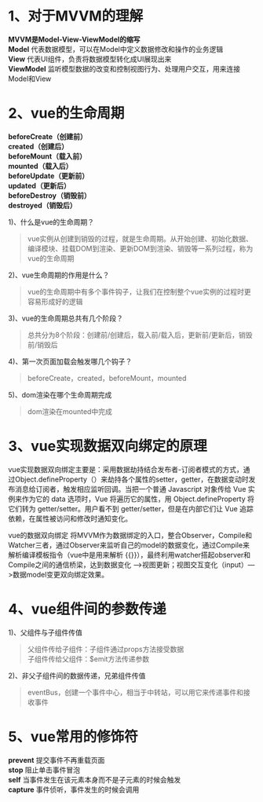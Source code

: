 # 1、对于MVVM的理解
**MVVM是Model-View-ViewModel的缩写**  
**Model** 代表数据模型，可以在Model中定义数据修改和操作的业务逻辑  
**View** 代表UI组件，负责将数据模型转化成UI展现出来  
**ViewModel** 监听模型数据的改变和控制视图行为、处理用户交互，用来连接Model和View

# 2、vue的生命周期
**beforeCreate（创建前）**  
**created（创建后）**  
**beforeMount（载入前）**  
**mounted（载入后）**  
**beforeUpdate（更新前）**  
**updated（更新后）**  
**beforeDestroy（销毁前）**  
**destroyed（销毁后）**

1)、什么是vue的生命周期？
> vue实例从创建到销毁的过程，就是生命周期。从开始创建、初始化数据、编译模块、挂载DOM到渲染、更新DOM到渲染、销毁等一系列过程，称为vue的生命周期

2)、vue生命周期的作用是什么？
> vue的生命周期中有多个事件钩子，让我们在控制整个vue实例的过程时更容易形成好的逻辑

3)、vue的生命周期总共有几个阶段？
> 总共分为8个阶段：创建前/创建后，载入前/载入后，更新前/更新后，销毁前/销毁后

4)、第一次页面加载会触发哪几个钩子？
> beforeCreate，created，beforeMount，mounted

5)、dom渲染在哪个生命周期完成
> dom渲染在mounted中完成

# 3、vue实现数据双向绑定的原理
vue实现数据双向绑定主要是：采用数据劫持结合发布者-订阅者模式的方式，通过Object.defineProperty（）来劫持各个属性的setter，getter，在数据变动时发布消息给订阅者，触发相应监听回调。当把一个普通 Javascript 对象传给 Vue 实例来作为它的 data 选项时，Vue 将遍历它的属性，用 Object.defineProperty 将它们转为 getter/setter。用户看不到 getter/setter，但是在内部它们让 Vue 追踪依赖，在属性被访问和修改时通知变化。

vue的数据双向绑定 将MVVM作为数据绑定的入口，整合Observer，Compile和Watcher三者，通过Observer来监听自己的model的数据变化，通过Compile来解析编译模板指令（vue中是用来解析 {{}}），最终利用watcher搭起observer和Compile之间的通信桥梁，达到数据变化 —>视图更新；视图交互变化（input）—>数据model变更双向绑定效果。

# 4、vue组件间的参数传递
 1)、父组件与子组件传值
> 父组件传给子组件：子组件通过props方法接受数据  
> 子组件传给父组件：$emit方法传递参数

2)、非父子组件间的数据传递，兄弟组件传值
> eventBus，创建一个事件中心，相当于中转站，可以用它来传递事件和接收事件

# 5、vue常用的修饰符
**prevent** 提交事件不再重载页面  
**stop** 阻止单击事件冒泡  
**self** 当事件发生在该元素本身而不是子元素的时候会触发  
**capture**  事件侦听，事件发生的时候会调用
